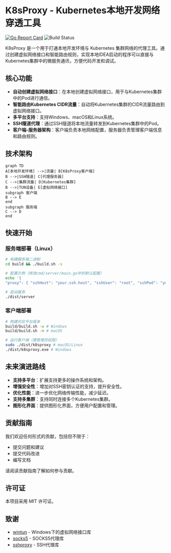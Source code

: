 # K8sProxy - Kubernetes本地开发网络穿透工具

[![Go Report Card](https://goreportcard.com/badge/github.com/yourname/k8sproxy)](https://goreportcard.com/report/github.com/yourname/k8sproxy)
![Build Status](https://img.shields.io/github/actions/workflow/status/yourname/k8sproxy/build.yml)

K8sProxy 是一个用于打通本地开发环境与 Kubernetes 集群网络的代理工具。通过创建虚拟网络接口和智能路由规则，实现本地IDEA启动的程序可以直接与Kubernetes集群中的微服务通讯，方便代码开发和调试。

## 核心功能

- **自动创建虚拟网络接口**：在本地创建虚拟网络接口，用于与Kubernetes集群中的Pod进行通信。
- **智能路由Kubernetes CIDR流量**：自动将Kubernetes集群的CIDR流量路由到虚拟网络接口。
- **多平台支持**：支持Windows、macOS和Linux系统。
- **SSH隧道代理**：通过SSH隧道将本地流量转发到Kubernetes集群中的Pod。
- **客户端-服务器架构**：客户端负责本地网络配置，服务器负责管理客户端信息和路由规则。

## 技术架构
```mermaid
graph TD 
A[本地开发环境] -->|流量| B[K8sProxy客户端]
B -->|SSH隧道| C[代理服务器] 
C -->|集群流量| D[Kubernetes集群] 
B -->|TUN设备| E[虚拟网络接口] 
subgraph 客户端 
B --> E 
end 
subgraph 服务端 
C --> D 
end
```

## 快速开始

### 服务端部署（Linux）
```bash
# 构建服务端二进制
cd build && ./build.sh -s

# 配置示例（修改cmd/server/main.go中的默认配置）
echo '{ 
"proxy": { "sshHost": "your.ssh.host", "sshUser": "root", "sshPwd": "your_password" }, "routes": ["10.233.64.0/18", "10.233.0.0/18"] }' > config.json

# 启动服务
./dist/server
```

### 客户端部署
```bash
# 构建对应平台版本
build/build.sh -w # Windows
build/build.sh -m # macOS

# 运行客户端（需管理员权限）
sudo ./dist/k8sproxy # macOS/Linux
./dist/k8sproxy.exe # Windows
```

## 未来演进路线

- **支持多平台**：扩展支持更多的操作系统和架构。
- **增强安全性**：增加对SSH密钥认证的支持，提升安全性。
- **优化性能**：进一步优化网络传输性能，减少延迟。
- **支持多集群**：支持同时连接多个Kubernetes集群。
- **图形化界面**：提供图形化界面，方便用户配置和管理。

## 贡献指南

我们欢迎任何形式的贡献，包括但不限于：
- 提交问题和建议
- 提交代码改进
- 编写文档

请阅读贡献指南了解如何参与贡献。

## 许可证

本项目采用 MIT 许可证。

## 致谢

- [wintun](https://www.wintun.net/) - Windows下的虚拟网络接口库
- [socks5](https://github.com/armon/go-socks5) - SOCKS5代理库
- [sshproxy](https://github.com/tg123/sshproxy) - SSH代理库
